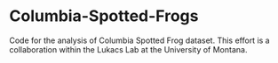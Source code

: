 # Columbia-Spotted-Frogs
Code for the analysis of Columbia Spotted Frog dataset.  This effort is a collaboration within the Lukacs Lab at the University of Montana.
